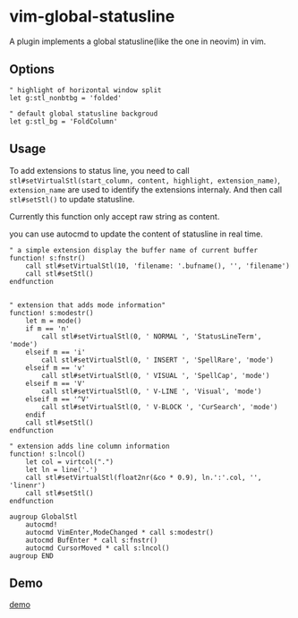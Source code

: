 # vim-global-statusline

A plugin implements a global statusline(like the one in neovim) in vim.

## Options

```vim
" highlight of horizontal window split
let g:stl_nonbtbg = 'folded'

" default global statusline backgroud
let g:stl_bg = 'FoldColumn'

```

## Usage

To add extensions to status line, you need to call `stl#setVirtualStl(start_column, content, highlight, extension_name)`,
`extension_name` are used to identify the extensions internaly. And then call `stl#setStl()` to update statusline.

Currently this function only accept raw string as content.

you can use autocmd to update the content of statusline in real time.

```vim
" a simple extension display the buffer name of current buffer
function! s:fnstr()
    call stl#setVirtualStl(10, 'filename: '.bufname(), '', 'filename')
    call stl#setStl()
endfunction


" extension that adds mode information"
function! s:modestr()
    let m = mode()
    if m == 'n'
        call stl#setVirtualStl(0, ' NORMAL ', 'StatusLineTerm', 'mode')
    elseif m == 'i'
        call stl#setVirtualStl(0, ' INSERT ', 'SpellRare', 'mode')
    elseif m == 'v'
        call stl#setVirtualStl(0, ' VISUAL ', 'SpellCap', 'mode')
    elseif m == 'V'
        call stl#setVirtualStl(0, ' V-LINE ', 'Visual', 'mode')
    elseif m == '^V'
        call stl#setVirtualStl(0, ' V-BLOCK ', 'CurSearch', 'mode')
    endif
    call stl#setStl()
endfunction

" extension adds line column information
function! s:lncol()
    let col = virtcol(".")
    let ln = line('.')
    call stl#setVirtualStl(float2nr(&co * 0.9), ln.':'.col, '', 'linenr')
    call stl#setStl()
endfunction

augroup GlobalStl
    autocmd!
    autocmd VimEnter,ModeChanged * call s:modestr()
    autocmd BufEnter * call s:fnstr()
    autocmd CursorMoved * call s:lncol()
augroup END
```

## Demo

[demo](resources/gloablstl_demo.gif)
